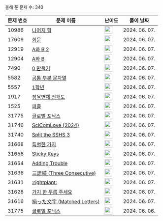 올해 푼 문제 수: 340

| 문제 번호 | 문제 이름 | 난이도 | 풀이 날짜 |
| --- | --- | --- | --- |
| 10986 | [나머지 합](https://www.acmicpc.net/problem/10986) | <img height="25px" width="25px=" src="https://static.solved.ac/tier_small/13.svg"/> | 2024. 06. 07.  |
| 17609 | [회문](https://www.acmicpc.net/problem/17609) | <img height="25px" width="25px=" src="https://static.solved.ac/tier_small/11.svg"/> | 2024. 06. 07.  |
| 12919 | [A와 B 2](https://www.acmicpc.net/problem/12919) | <img height="25px" width="25px=" src="https://static.solved.ac/tier_small/11.svg"/> | 2024. 06. 07.  |
| 12904 | [A와 B](https://www.acmicpc.net/problem/12904) | <img height="25px" width="25px=" src="https://static.solved.ac/tier_small/11.svg"/> | 2024. 06. 07.  |
| 7490 | [0 만들기](https://www.acmicpc.net/problem/7490) | <img height="25px" width="25px=" src="https://static.solved.ac/tier_small/11.svg"/> | 2024. 06. 07.  |
| 5582 | [공통 부분 문자열](https://www.acmicpc.net/problem/5582) | <img height="25px" width="25px=" src="https://static.solved.ac/tier_small/11.svg"/> | 2024. 06. 07.  |
| 5557 | [1학년](https://www.acmicpc.net/problem/5557) | <img height="25px" width="25px=" src="https://static.solved.ac/tier_small/11.svg"/> | 2024. 06. 07.  |
| 1917 | [정육면체 전개도](https://www.acmicpc.net/problem/1917) | <img height="25px" width="25px=" src="https://static.solved.ac/tier_small/15.svg"/> | 2024. 06. 07.  |
| 1525 | [퍼즐](https://www.acmicpc.net/problem/1525) | <img height="25px" width="25px=" src="https://static.solved.ac/tier_small/14.svg"/> | 2024. 06. 07.  |
| 31775 | [글로벌 포닉스](https://www.acmicpc.net/problem/31775) | <img height="25px" width="25px=" src="https://static.solved.ac/tier_small/2.svg"/> | 2024. 06. 07.  |
| 31746 | [SciComLove (2024)](https://www.acmicpc.net/problem/31746) | <img height="25px" width="25px=" src="https://static.solved.ac/tier_small/2.svg"/> | 2024. 06. 07.  |
| 31740 | [Split the SSHS 3](https://www.acmicpc.net/problem/31740) | <img height="25px" width="25px=" src="https://static.solved.ac/tier_small/12.svg"/> | 2024. 06. 07.  |
| 31668 | [특별한 가지](https://www.acmicpc.net/problem/31668) | <img height="25px" width="25px=" src="https://static.solved.ac/tier_small/2.svg"/> | 2024. 06. 07.  |
| 31656 | [Sticky Keys](https://www.acmicpc.net/problem/31656) | <img height="25px" width="25px=" src="https://static.solved.ac/tier_small/2.svg"/> | 2024. 06. 07.  |
| 31654 | [Adding Trouble](https://www.acmicpc.net/problem/31654) | <img height="25px" width="25px=" src="https://static.solved.ac/tier_small/1.svg"/> | 2024. 06. 07.  |
| 31636 | [三連続 (Three Consecutive)](https://www.acmicpc.net/problem/31636) | <img height="25px" width="25px=" src="https://static.solved.ac/tier_small/2.svg"/> | 2024. 06. 07.  |
| 31631 | [:rightplant:](https://www.acmicpc.net/problem/31631) | <img height="25px" width="25px=" src="https://static.solved.ac/tier_small/13.svg"/> | 2024. 06. 07.  |
| 31628 | [가지 한 두름 주세요](https://www.acmicpc.net/problem/31628) | <img height="25px" width="25px=" src="https://static.solved.ac/tier_small/3.svg"/> | 2024. 06. 07.  |
| 31616 | [揃った文字 (Matched Letters)](https://www.acmicpc.net/problem/31616) | <img height="25px" width="25px=" src="https://static.solved.ac/tier_small/2.svg"/> | 2024. 06. 07.  |
| 31775 | [글로벌 포닉스](https://www.acmicpc.net/problem/31775) | <img height="25px" width="25px=" src="https://static.solved.ac/tier_small/2.svg"/> | 2024. 06. 06.  |
